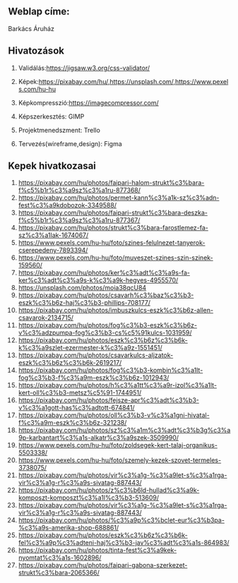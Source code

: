 ## Weblap címe:
Barkács Áruház

## Hivatozások

1. Validálás:https://jigsaw.w3.org/css-validator/

2. Képek:https://pixabay.com/hu/,https://unsplash.com/,https://www.pexels.com/hu-hu

3. Képkompresszió:https://imagecompressor.com/

4. Képszerkesztés: GIMP

5. Projektmenedszment: Trello

6. Tervezés(wireframe,design): Figma

## Kepek hivatkozasai

1. https://pixabay.com/hu/photos/faipari-halom-strukt%c3%bara-f%c5%b1r%c3%a9sz%c3%a1ru-877368/
2. https://pixabay.com/hu/photos/permet-kann%c3%a1k-sz%c3%adn-fest%c3%a9kdobozok-3349588/
3. https://pixabay.com/hu/photos/faipari-strukt%c3%bara-deszka-f%c5%b1r%c3%a9sz%c3%a1ru-877367/
4. https://pixabay.com/hu/photos/strukt%c3%bara-farostlemez-fa-sz%c3%a1lak-1674067/
5. https://www.pexels.com/hu-hu/foto/szines-felulnezet-tanyerok-cserepedeny-7893394/
6. https://www.pexels.com/hu-hu/foto/muveszet-szines-szin-szinek-159560/
7. https://pixabay.com/hu/photos/ker%c3%adt%c3%a9s-fa-ker%c3%adt%c3%a9s-k%c3%a9k-hegyes-4955570/
8. https://unsplash.com/photos/moia38qcU84
9. https://pixabay.com/hu/photos/csavarh%c3%baz%c3%b3-eszk%c3%b6z-haj%c3%b3-phillips-708177/
10. https://pixabay.com/hu/photos/imbuszkulcs-eszk%c3%b6z-allen-csavarok-2134715/
11. https://pixabay.com/hu/photos/fog%c3%b3-eszk%c3%b6z-v%c3%adzpumpa-fog%c3%b3-cs%c5%91kulcs-1031959/
12. https://pixabay.com/hu/photos/eszk%c3%b6z%c3%b6k-k%c3%a9szlet-ezermester-k%c3%a9z-1551451/
13. https://pixabay.com/hu/photos/csavarkulcs-aljzatok-eszk%c3%b6z%c3%b6k-2619217/
14. https://pixabay.com/hu/photos/fog%c3%b3-kombin%c3%a1lt-fog%c3%b3-f%c3%a9m-eszk%c3%b6z-1012943/
15. https://pixabay.com/hu/photos/h%c3%a1tt%c3%a9r-izol%c3%a1lt-kert-oll%c3%b3-metsz%c5%91-1744951/
16. https://pixabay.com/hu/photos/fejsze-apr%c3%adt%c3%b3-v%c3%a1gott-has%c3%adtott-674841/
17. https://pixabay.com/hu/photos/oll%c3%b3-v%c3%a1gni-hivatal-f%c3%a9m-eszk%c3%b6z-321238/
18. https://pixabay.com/hu/photos/sz%c3%a1m%c3%adt%c3%b3g%c3%a9p-karbantart%c3%a1s-alkatr%c3%a9szek-3509990/
19. https://www.pexels.com/hu-hu/foto/zoldsegek-kert-talaj-organikus-5503338/
20. https://www.pexels.com/hu-hu/foto/szemely-kezek-szovet-termeles-3738075/
21. https://pixabay.com/hu/photos/vir%c3%a1g-%c3%a9let-s%c3%a1rga-vir%c3%a1g-r%c3%a9s-sivatag-887443/
22. https://pixabay.com/hu/photos/z%c3%b6ld-hullad%c3%a9k-komposzt-komposzt%c3%a1l%c3%b3-513609/
23. https://pixabay.com/hu/photos/vir%c3%a1g-%c3%a9let-s%c3%a1rga-vir%c3%a1g-r%c3%a9s-sivatag-887443/
24. https://pixabay.com/hu/photos/%c3%a9p%c3%bclet-eur%c3%b3pa-%c3%a9s-amerika-shop-688861/
25. https://pixabay.com/hu/photos/eszk%c3%b6z%c3%b6k-fel%c3%a9p%c3%adteni-haj%c3%b3-jav%c3%adt%c3%a1s-864983/
26. https://pixabay.com/hu/photos/tinta-fest%c3%a9kek-nyomtat%c3%a1s-1602896/
27. https://pixabay.com/hu/photos/faipari-gabona-szerkezet-strukt%c3%bara-2065366/